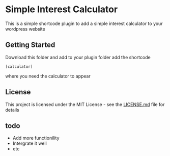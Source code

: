 # Simple Interest Calculator

This is a simple shortcode plugin to add a simple interest calculator to your wordpress website

## Getting Started

Download this folder and add to your plugin folder
add the shortcode 
```
[calculator]
```
where you need the calculator to appear


## License

This project is licensed under the MIT License - see the [LICENSE.md](LICENSE.md) file for details

## todo

* Add more functionility
* Intergrate it well
* etc

